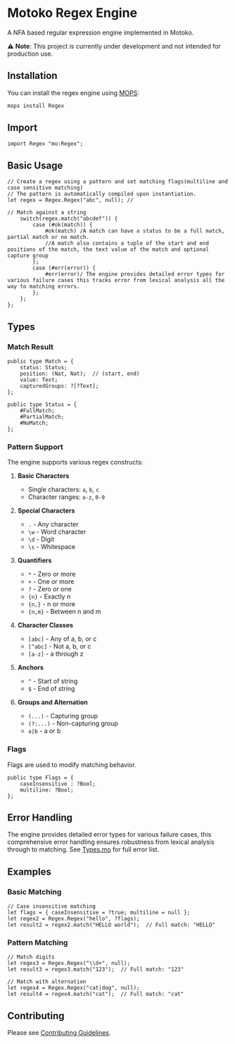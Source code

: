 # Motoko Regex Engine

A NFA based regular expression engine implemented in Motoko.

⚠️ **Note**: This project is currently under development and not intended for production use.

## Installation

You can install the regex engine using [MOPS](https://mops.one/):

```bash
mops install Regex
```

## Import

```motoko
import Regex "mo:Regex";
```

## Basic Usage

```motoko
// Create a regex using a pattern and set matching flags(multiline and case sensitive matching)
// The pattern is automatically compiled upon instantiation.
let regex = Regex.Regex("abc", null); //

// Match against a string
    switch(regex.match("abcdef")) {
        case (#ok(match)) {
            #ok(match) /A match can have a status to be a full match, partial match or no match. 
            //A match also contains a tuple of the start and end positions of the match, the text value of the match and optional capture group
        };
        case (#err(error)) {
            #err(error)/ The engine provides detailed error types for various failure cases this tracks error from lexical analysis all the way to matching errors.
        };
    };
};
```

## Types

### Match Result

```motoko
public type Match = {
    status: Status;
    position: (Nat, Nat);  // (start, end)
    value: Text;
    capturedGroups: ?[?Text];
};

public type Status = {
    #FullMatch;
    #PartialMatch;
    #NoMatch;
};
```

### Pattern Support

The engine supports various regex constructs:

1. **Basic Characters**
   - Single characters: `a`, `b`, `c`
   - Character ranges: `a-z`, `0-9`

2. **Special Characters**
   - `.` - Any character
   - `\w` - Word character
   - `\d` - Digit
   - `\s` - Whitespace

3. **Quantifiers**
   - `*` - Zero or more
   - `+` - One or more
   - `?` - Zero or one
   - `{n}` - Exactly n
   - `{n,}` - n or more
   - `{n,m}` - Between n and m

4. **Character Classes**
   - `[abc]` - Any of a, b, or c
   - `[^abc]` - Not a, b, or c
   - `[a-z]` - a through z

5. **Anchors**
   - `^` - Start of string
   - `$` - End of string

6. **Groups and Alternation**
   - `(...)` - Capturing group
   - `(?:...)` - Non-capturing group
   - `a|b` - a or b

### Flags

Flags are used to modify matching behavior.

```motoko
public type Flags = {
    caseInsensitive : ?Bool;
    multiline: ?Bool;
};
```

## Error Handling

The engine provides detailed error types for various failure cases, this comprehensive error handling ensures robustness from lexical analysis through to matching. See [Types.mo](src/Types.mo) for full error list.

## Examples

### Basic Matching

```motoko
// Case insensitive matching
let flags = { caseInsensitive = ?true; multiline = null };
let regex2 = Regex.Regex("hello", ?flags);
let result2 = regex2.match("HELLO world");  // Full match: "HELLO"
```

### Pattern Matching

```motoko
// Match digits
let regex3 = Regex.Regex("\\d+", null);
let result3 = regex3.match("123");  // Full match: "123"

// Match with alternation
let regex4 = Regex.Regex("cat|dog", null);
let result4 = regex4.match("cat");  // Full match: "cat"
```

## Contributing

Please see [Contributing Guidelines](CONTRIBUTING.md).
